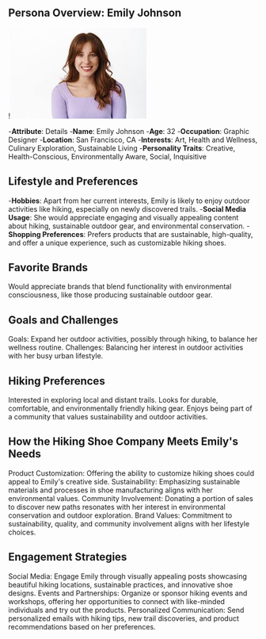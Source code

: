 ## Persona Overview: Emily Johnson

!![Example Image](images/persona.png)


-**Attribute**: Details
-**Name**: Emily Johnson
-**Age**: 32
-**Occupation**: Graphic Designer
-**Location**: San Francisco, CA
-**Interests**: Art, Health and Wellness, Culinary Exploration, Sustainable Living
-**Personality Traits**: Creative, Health-Conscious, Environmentally Aware, Social, Inquisitive

## Lifestyle and Preferences

-**Hobbies**: Apart from her current interests, Emily is likely to enjoy outdoor activities like hiking, especially on newly discovered trails.
-**Social Media Usage**: She would appreciate engaging and visually appealing content about hiking, sustainable outdoor gear, and environmental conservation.
-**Shopping Preferences**: Prefers products that are sustainable, high-quality, and offer a unique experience, such as customizable hiking shoes.

## Favorite Brands

Would appreciate brands that blend functionality with environmental consciousness, like those producing sustainable outdoor gear.

## Goals and Challenges

Goals: Expand her outdoor activities, possibly through hiking, to balance her wellness routine.
Challenges: Balancing her interest in outdoor activities with her busy urban lifestyle.

## Hiking Preferences

Interested in exploring local and distant trails.
Looks for durable, comfortable, and environmentally friendly hiking gear.
Enjoys being part of a community that values sustainability and outdoor activities.

## How the Hiking Shoe Company Meets Emily's Needs

Product Customization: Offering the ability to customize hiking shoes could appeal to Emily's creative side.
Sustainability: Emphasizing sustainable materials and processes in shoe manufacturing aligns with her environmental values.
Community Involvement: Donating a portion of sales to discover new paths resonates with her interest in environmental conservation and outdoor exploration.
Brand Values: Commitment to sustainability, quality, and community involvement aligns with her lifestyle choices.

## Engagement Strategies

Social Media: Engage Emily through visually appealing posts showcasing beautiful hiking locations, sustainable practices, and innovative shoe designs.
Events and Partnerships: Organize or sponsor hiking events and workshops, offering her opportunities to connect with like-minded individuals and try out the products.
Personalized Communication: Send personalized emails with hiking tips, new trail discoveries, and product recommendations based on her preferences.